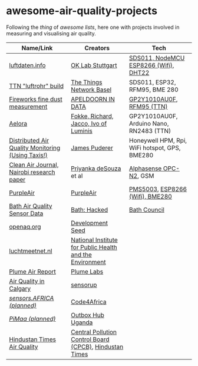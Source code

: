 # awesome-air-quality-projects

Following the *thing* of *awesome lists*, here one with projects involved in measuring and visualising air quality. 

Name/Link|Creators|Tech
--- | ---| ---
[luftdaten.info](http://luftdaten.info) | [OK Lab Stuttgart](https://codefor.de/stuttgart/) | [SDS011, NodeMCU ESP8266 (Wifi), DHT22](http://luftdaten.info/feinstaubsensor-bauen/)
[TTN "luftrohr" build](https://github.com/iot-basel/ttn-basel-feinstaub/wiki)|[The Things Network Basel](https://www.meetup.com/IoT-Basel/) | SDS011, ESP32, RFM95, BME 280
[Fireworks fine dust measurement](https://apeldoornindata.nl/data/chartcombined.php?id=7) | [APELDOORN IN DATA](https://apeldoornindata.nl/index.php/2017/11/18/vuurwerk-fijnstof-meten/) | [GP2Y1010AU0F](https://github.com/pe1mew/TTNApeldoornDustSensor/blob/master/Hardware/Sharp%20Sensor%20-%20gp2y1010au_e.pdf), [RFM95 (TTN)](https://github.com/pe1mew/TTNApeldoornDustSensor/blob/master/BouwAvond_FijnstofSensor_091.pdf)
[Aelora](https://www.thethingsnetwork.org/article/aelora-monitoring-air-quality-with-the-things-network) | [Fokke, Richard, Jacco, Ivo of Luminis](https://arnhem.luminis.eu/talents/) | GP2Y1010AU0F, Arduino Nano, RN2483 (TTN) 
[Distributed Air Quality Monitoring (Using Taxis!)](https://www.hackster.io/james-puderer/distributed-air-quality-monitoring-using-taxis-69647e) | [James Puderer](https://twitter.com/jhpuderer) | Honeywell HPM, Rpi, WiFi hotspot, GPS, BME280 
[Clean Air Journal, Nairobi research paper](http://cleanairjournal.org.za/download/caj_vol27_no2_2017_p12.pdf) | [Priyanka deSouza](https://twitter.com/pdez90) et al | [Alphasense OPC-N2](http://www.alphasense.com/index.php/products/optical-particle-counter/), GSM
[PurpleAir](https://www.purpleair.com/map) | [PurpleAir](https://www.purpleair.com/) | [PMS5003](http://www.aqmd.gov/aq-spec/product/purpleair-pa-ii), [ESP8266 (Wifi), BME280](https://www.purpleair.com/sensors) 
[Bath Air Quality Sensor Data](https://data.bathhacked.org/Environment/-Live-Air-Quality-Sensor-Data/hqr9-djir) | [Bath: Hacked](https://www.bathhacked.org) | [Bath Council](http://www.bathnes.gov.uk/services/environment/pollution/air-quality)
[openaq.org](https://openaq.org) | [Development Seed](https://developmentseed.org/) |
[luchtmeetnet.nl](https://www.luchtmeetnet.nl/) | [National Institute for Public Health and the Environment](https://www.samenmetenaanluchtkwaliteit.nl/meten) | 
[Plume Air Report](https://air.plumelabs.com/) | [Plume Labs](https://plumelabs.com) | 
[Air Quality in Calgary](http://calgary-air.sensorup.com/) | [sensorup](https://www.sensorup.com/) | 
[*sensors.AFRICA (planned)*](https://medium.com/code-for-africa/monitoring-air-quality-in-african-cities-through-low-cost-air-pollution-centers-84f2082c8ebd)|[Code4Africa](https://codeforafrica.org/) | 
[*PiMaa (planned)*](http://pimaa.co.ug/) | [Outbox Hub Uganda](https://outbox.co.ug/) | 
[Hindustan Times Air Quality](http://airquality.hindustantimes.com/) | [Central Pollution Control Board (CPCB)](http://cpcb.nic.in), [Hindustan Times](http://hindustantimes.com/) | 
